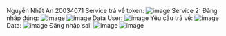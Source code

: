 Nguyễn Nhất An 20034071
Service trả về token:
![image](https://github.com/muaroi2002/lab-week5_software_architecture_JWT_Redis/assets/117357176/6d35bcf2-b08d-42b6-ad90-2dfb56558abe)
Service 2:
Đăng nhập đúng:
![image](https://github.com/muaroi2002/lab-week5_software_architecture_JWT_Redis/assets/117357176/86cda028-9d86-459b-9675-17b196f4b4d4)
![image](https://github.com/muaroi2002/lab-week5_software_architecture_JWT_Redis/assets/117357176/23bc5512-4056-4d0a-afdf-aa37da77856b)
Data User:
![image](https://github.com/muaroi2002/lab-week5_software_architecture_JWT_Redis/assets/117357176/f9a97b03-24a8-4a3d-9e98-adf8ab7c2a85)
Yêu cầu trả về:
![image](https://github.com/muaroi2002/lab-week5_software_architecture_JWT_Redis/assets/117357176/6cf97a93-5915-4c57-a4cd-bf08d1858de1)
Data:
![image](https://github.com/muaroi2002/lab-week5_software_architecture_JWT_Redis/assets/117357176/fac15021-906b-44c3-a531-fe5111425df7)
Đăng nhập sai:
![image](https://github.com/muaroi2002/lab-week5_software_architecture_JWT_Redis/assets/117357176/ba5eeb11-16ef-45c1-8b1c-91b426f51145)
![image](https://github.com/muaroi2002/lab-week5_software_architecture_JWT_Redis/assets/117357176/5d6eb63a-9d94-40e3-8e85-3abd0c36542a)

